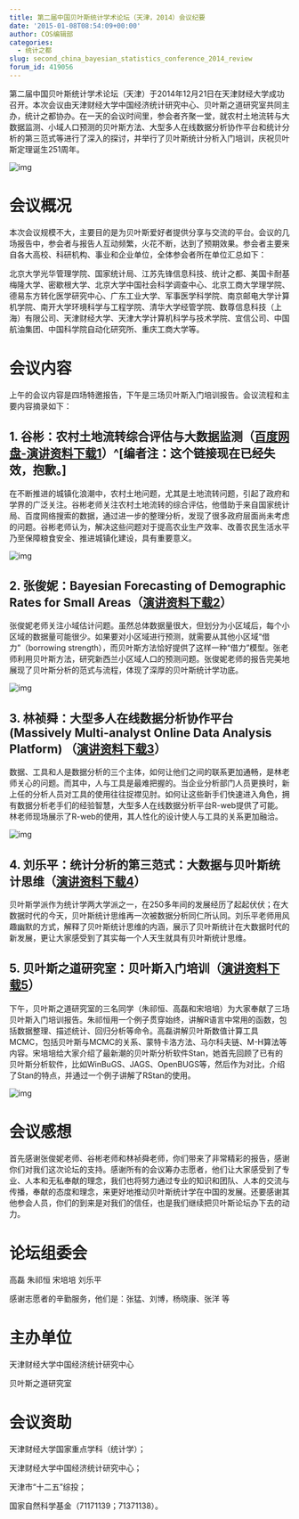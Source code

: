 ```yaml
---
title: 第二届中国贝叶斯统计学术论坛（天津，2014）会议纪要
date: '2015-01-08T08:54:09+00:00'
author: COS编辑部
categories:
  - 统计之都
slug: second_china_bayesian_statistics_conference_2014_review
forum_id: 419056
---
```


第二届中国贝叶斯统计学术论坛（天津）于2014年12月21日在天津财经大学成功召开。本次会议由天津财经大学中国经济统计研究中心、贝叶斯之道研究室共同主办，统计之都协办。在一天的会议时间里，参会者齐聚一堂，就农村土地流转与大数据监测、小域人口预测的贝叶斯方法、大型多人在线数据分析协作平台和统计分析的第三范式等进行了深入的探讨，并举行了贝叶斯统计分析入门培训，庆祝贝叶斯定理诞生251周年。

![img](https://uploads.cosx.org/2015/01/thomas_bayes.jpg)


  
# 会议概况

本次会议规模不大，主要目的是为贝叶斯爱好者提供分享与交流的平台。会议的几场报告中，参会者与报告人互动频繁，火花不断，达到了预期效果。参会者主要来自各大高校、科研机构、事业和企业单位，全体参会者所在单位汇总如下：

北京大学光华管理学院、国家统计局、江苏先锋信息科技、统计之都、美国卡耐基梅隆大学、密歇根大学、北京大学中国社会科学调查中心、北京工商大学理学院、德易东方转化医学研究中心、广东工业大学、军事医学科学院、南京邮电大学计算机学院、南开大学环境科学与工程学院、清华大学经管学院、数尊信息科技（上海）有限公司、天津财经大学、天津大学计算机科学与技术学院、宜信公司、中国航油集团、中国科学院自动化研究所、重庆工商大学等。

# 会议内容

上午的会议内容是四场特邀报告，下午是三场贝叶斯入门培训报告。会议流程和主要内容摘录如下：

## 1. 谷彬：农村土地流转综合评估与大数据监测（[百度网盘-演讲资料下载1](http://pan.baidu.com/s/1eQpKoyI)）^[编者注：这个链接现在已经失效，抱歉。]

在不断推进的城镇化浪潮中，农村土地问题，尤其是土地流转问题，引起了政府和学界的广泛关注。谷彬老师关注农村土地流转的综合评估，他借助于来自国家统计局、百度网络搜索的数据，通过进一步的整理分析，发现了很多政府层面尚未考虑的问题。谷彬老师认为，解决这些问题对于提高农业生产效率、改善农民生活水平乃至保障粮食安全、推进城镇化建设，具有重要意义。

![img](https://uploads.cosx.org/2015/01/bayes2.png)

## 2. 张俊妮：Bayesian Forecasting of Demographic Rates for Small Areas（[演讲资料下载2](https://uploads.cosx.org/2015/01/演讲资料下载2-张俊妮-presentationBayesianStatistics201412.pdf)）

张俊妮老师关注小域估计问题。虽然总体数据量很大，但划分为小区域后，每个小区域的数据量可能很少。如果要对小区域进行预测，就需要从其他小区域“借力”（borrowing strength），而贝叶斯方法恰好提供了这样一种“借力”模型。张老师利用贝叶斯方法，研究新西兰小区域人口的预测问题。张俊妮老师的报告完美地展现了贝叶斯分析的范式与流程，体现了深厚的贝叶斯统计学功底。

![img](https://uploads.cosx.org/2015/01/bayes3.png)

## 3. 林祯舜：大型多人在线数据分析协作平台(Massively Multi-analyst Online Data Analysis Platform) （[演讲资料下载3](https://uploads.cosx.org/2015/01/演讲资料下载3-林祯舜-R-web-presentation-material_TZ_20141221-林.pdf)）

数据、工具和人是数据分析的三个主体，如何让他们之间的联系更加通畅，是林老师关心的问题。而其中，人与工具是最难把握的。当企业分析部门人员更换时，新上任的分析人员对工具的使用往往捉襟见肘。如何让这些新手们快速进入角色，拥有数据分析老手们的经验智慧，大型多人在线数据分析平台R-web提供了可能。林老师现场展示了R-web的使用，其人性化的设计使人与工具的关系更加融洽。

![img](https://uploads.cosx.org/2015/01/bayes4.png)

## 4. 刘乐平：统计分析的第三范式：大数据与贝叶斯统计思维（[演讲资料下载4](https://uploads.cosx.org/2015/01/演讲资料下载4-刘乐平-统计分析的第三范式-大数据与统计思维.ppt)）

贝叶斯学派作为统计学两大学派之一，在250多年间的发展经历了起起伏伏；在大数据时代的今天，贝叶斯统计思维再一次被数据分析同仁所认同。刘乐平老师用风趣幽默的方式，解释了贝叶斯统计思维的内涵，展示了贝叶斯统计在大数据时代的新发展，更让大家感受到了其实每一个人天生就具有贝叶斯统计思维。

## 5. 贝叶斯之道研究室：贝叶斯入门培训（[演讲资料下载5](https://uploads.cosx.org/2015/01/演讲资料下载5-培训资料.rar)）

下午，贝叶斯之道研究室的三名同学（朱祁恒、高磊和宋培培）为大家奉献了三场贝叶斯入门培训报告。朱祁恒用一个例子贯穿始终，讲解R语言中常用的函数，包括数据整理、描述统计、回归分析等命令。高磊讲解贝叶斯数值计算工具MCMC，包括贝叶斯与MCMC的关系、蒙特卡洛方法、马尔科夫链、M-H算法等内容。宋培培给大家介绍了最新潮的贝叶斯分析软件Stan，她首先回顾了已有的贝叶斯分析软件，比如WinBuGS、JAGS、OpenBUGS等，然后作为对比，介绍了Stan的特点，并通过一个例子讲解了RStan的使用。

![img](https://uploads.cosx.org/2015/01/bayes5.png)

# 会议感想

首先感谢张俊妮老师、谷彬老师和林祯舜老师，你们带来了非常精彩的报告，感谢你们对我们这次论坛的支持。感谢所有的会议筹办志愿者，他们让大家感受到了专业、人本和无私奉献的理念，我们也将努力通过专业的知识和团队、人本的交流与传播，奉献的态度和理念，来更好地推动贝叶斯统计学在中国的发展。还要感谢其他参会人员，你们的到来是对我们的信任，也是我们继续把贝叶斯论坛办下去的动力。

# 论坛组委会

高磊 朱祁恒 宋培培 刘乐平

感谢志愿者的辛勤服务，他们是：张猛、刘博，杨晓康、张洋 等

# 主办单位

天津财经大学中国经济统计研究中心

贝叶斯之道研究室

# 会议资助

天津财经大学国家重点学科（统计学）；

天津财经大学中国经济统计研究中心；

天津市“十二五”综投；

国家自然科学基金（71171139；71371138）。
